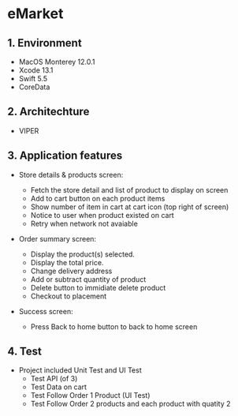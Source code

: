 # eMarket
## 1. Environment
 - MacOS Monterey 12.0.1
 - Xcode 13.1
 - Swift 5.5
 - CoreData
## 2. Architechture
 - VIPER
## 3. Application features
 - Store details & products screen:
     + Fetch the store detail and list of product to display on screen
     + Add to cart button on each product items
     + Show number of item in cart at cart icon (top right of screen)
     + Notice to user when product existed on cart
     + Retry when network not avaiable

 - Order summary screen:
    + Display the product(s) selected.
    + Display the total price.
    + Change delivery address
    + Add or subtract quantity of product
    + Delete button to immidiate delete product
    + Checkout to placement
 - Success screen:
    + Press Back to home button to back to home screen
    
## 4. Test
 - Project included Unit Test and UI Test
   + Test API (of 3)
   + Test Data on cart
   + Test Follow Order 1 Product (UI Test)
   + Test Follow Order 2 products and each product with quatity 2
